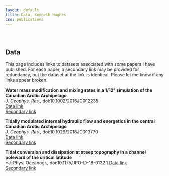 ```yaml
---
layout: default
title: Data, Kenneth Hughes
css: publications
---
```

######  

## Data

This page includes links to datasets associated with some papers I have published. For each paper, a secondary link may be provided for redundancy, but the dataset at the link is identical. Please let me know if any links appear broken.

__Water mass modification and mixing rates in a 1/12° simulation of the Canadian Arctic Archipelago__  
*J. Geophys. Res.*, doi:10.1002/2016JC012235   
[Data link][anha_link]  
[Secondary link][anha_link2]

__Tidally modulated internal hydraulic flow and energetics in the central Canadian Arctic Archipelago__  
*J. Geophys. Res.*, doi:10.1029/2018JC013770  
[Data link][obs_link]  
[Secondary link][obs_link2]

__Tidal conversion and dissipation at steep topography in a channel poleward of the critical latitude__  
*J. Phys. Oceanogr., doi:10.1175/JPO-D-18-0132.1 
[Data link][subinertial_link]  
[Secondary link][subinertial_link2]


[anha_link]: http://studentweb.uvic.ca/~hugke729/Hughes_2017_JGR_vol_122/
[anha_link2]: https://drive.google.com/open?id=0BySUVZ0q8bZHUE1tQzAzWUxMMDA
[obs_link]: http://studentweb.uvic.ca/~hugke729/Hughes_2018_JGR/
[obs_link2]: https://drive.google.com/open?id=0BySUVZ0q8bZHbEhrVkdOOXZ0alU
[subinertial_link]: https://drive.google.com/open?id=1QI3MU-Q8KISBZwfU_j1mCGPsdQU0167g
[subinertial_link2]:  http://studentweb.uvic.ca/~hugke729/subinertial_channel/

